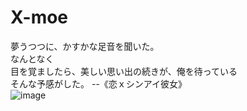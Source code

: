# X-moe
夢うつつに、かすかな足音を聞いた。  
なんとなく  
目を覚ましたら、美しい思い出の続きが、俺を待っている  
そんな予感がした。
                             --《恋ｘシンアイ彼女》  
![image](https://github.com/xmoeproject/X-moe/blob/master/EV120A.bmp)  
